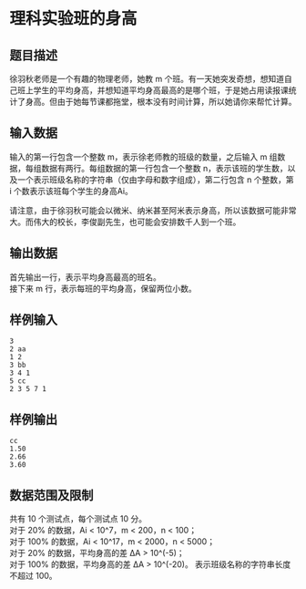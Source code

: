 # 理科实验班的身高
## 题目描述
徐羽秋老师是一个有趣的物理老师，她教 m 个班。有一天她突发奇想，想知道自己班上学生的平均身高，并想知道平均身高最高的是哪个班，于是她占用读报课统计了身高。但由于她每节课都拖堂，根本没有时间计算，所以她请你来帮忙计算。
	
## 输入数据

输入的第一行包含一个整数 m，表示徐老师教的班级的数量，之后输入 m 组数据，每组数据有两行。每组数据的第一行包含一个整数 n，表示该班的学生数，以及一个表示班级名称的字符串（仅由字母和数字组成），第二行包含 n 个整数，第 i 个数表示该班每个学生的身高Ai。

请注意，由于徐羽秋可能会以微米、纳米甚至阿米表示身高，所以该数据可能非常大。而伟大的校长，李俊副先生，也可能会安排数千人到一个班。

## 输出数据

首先输出一行，表示平均身高最高的班名。  
接下来 m 行，表示每班的平均身高，保留两位小数。

## 样例输入
```
3
2 aa
1 2
3 bb
3 4 1
5 cc
2 3 5 7 1
```
## 样例输出
```
cc
1.50
2.66
3.60
```
## 数据范围及限制
共有 10 个测试点，每个测试点 10 分。  
对于 20% 的数据，Ai < 10^7，m < 200，n < 100；  
对于 100% 的数据，Ai < 10^17，m < 2000，n < 5000；  
对于 20% 的数据，平均身高的差 ΔA > 10^(-5)；  
对于 100% 的数据，平均身高的差 ΔA > 10^(-20)。
表示班级名称的字符串长度不超过 100。
